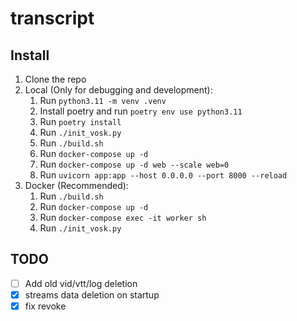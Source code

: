# transcript
## Install
1. Clone the repo
1. Local (Only for debugging and development):
    1. Run `python3.11 -m venv .venv`
    1. Install poetry and run `poetry env use python3.11`
    1. Run `poetry install`
    1. Run `./init_vosk.py`
    1. Run `./build.sh`
    1. Run `docker-compose up -d`
    1. Run `docker-compose up -d web --scale web=0`
    1. Run `uvicorn app:app --host 0.0.0.0 --port 8000 --reload`
1. Docker (Recommended):
    1. Run `./build.sh`
    1. Run `docker-compose up -d`
    1. Run `docker-compose exec -it worker sh`
    1. Run `./init_vosk.py`

## TODO
- [ ] Add old vid/vtt/log deletion
- [x] streams data deletion on startup
- [x] fix revoke

